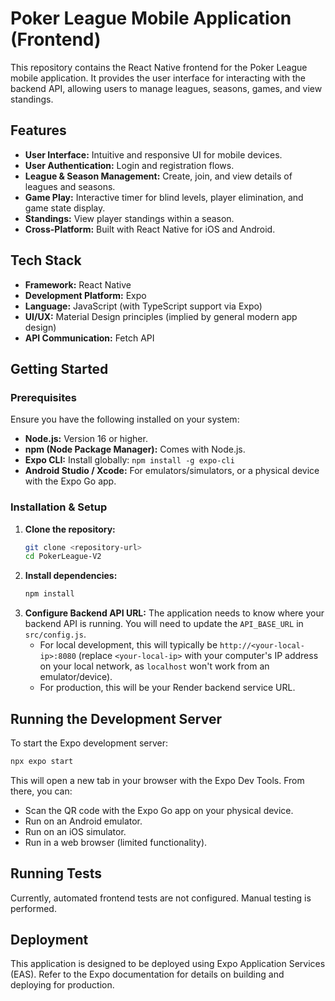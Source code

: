 # Poker League Mobile Application (Frontend)

This repository contains the React Native frontend for the Poker League mobile application. It provides the user interface for interacting with the backend API, allowing users to manage leagues, seasons, games, and view standings.

## Features

*   **User Interface:** Intuitive and responsive UI for mobile devices.
*   **User Authentication:** Login and registration flows.
*   **League & Season Management:** Create, join, and view details of leagues and seasons.
*   **Game Play:** Interactive timer for blind levels, player elimination, and game state display.
*   **Standings:** View player standings within a season.
*   **Cross-Platform:** Built with React Native for iOS and Android.

## Tech Stack

*   **Framework:** React Native
*   **Development Platform:** Expo
*   **Language:** JavaScript (with TypeScript support via Expo)
*   **UI/UX:** Material Design principles (implied by general modern app design)
*   **API Communication:** Fetch API

## Getting Started

### Prerequisites

Ensure you have the following installed on your system:

*   **Node.js:** Version 16 or higher.
*   **npm (Node Package Manager):** Comes with Node.js.
*   **Expo CLI:** Install globally: `npm install -g expo-cli`
*   **Android Studio / Xcode:** For emulators/simulators, or a physical device with the Expo Go app.

### Installation & Setup

1.  **Clone the repository:**
    ```bash
    git clone <repository-url>
    cd PokerLeague-V2
    ```
2.  **Install dependencies:**
    ```bash
    npm install
    ```
3.  **Configure Backend API URL:**
    The application needs to know where your backend API is running. You will need to update the `API_BASE_URL` in `src/config.js`.
    *   For local development, this will typically be `http://<your-local-ip>:8080` (replace `<your-local-ip>` with your computer's IP address on your local network, as `localhost` won't work from an emulator/device).
    *   For production, this will be your Render backend service URL.

## Running the Development Server

To start the Expo development server:
```bash
npx expo start
```
This will open a new tab in your browser with the Expo Dev Tools. From there, you can:
*   Scan the QR code with the Expo Go app on your physical device.
*   Run on an Android emulator.
*   Run on an iOS simulator.
*   Run in a web browser (limited functionality).

## Running Tests

Currently, automated frontend tests are not configured. Manual testing is performed.

## Deployment

This application is designed to be deployed using Expo Application Services (EAS). Refer to the Expo documentation for details on building and deploying for production.